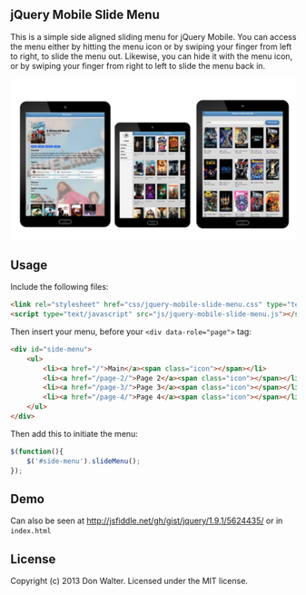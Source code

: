 jQuery Mobile Slide Menu
------------------------
This is a simple side aligned sliding menu for jQuery Mobile. You can access the menu either by hitting the menu icon or by swiping your finger from left to right, to slide the menu out. Likewise, you can hide it with the menu icon, or by swiping your finger from right to left to slide the menu back in.

<img src="https://github.com/mikkelofficial7/Jquery-mobile-movie-app/blob/master/demo.jpg" alt="Project screenshot" width="700" />

Usage
-----
Include the following files:
```html
<link rel="stylesheet" href="css/jquery-mobile-slide-menu.css" type="text/css" />
<script type="text/javascript" src="js/jquery-mobile-slide-menu.js"></script>
```

Then insert your menu, before your `<div data-role="page">` tag:
```html
<div id="side-menu">
	<ul>
		<li><a href="/">Main</a><span class="icon"></span></li>
		<li><a href="/page-2/">Page 2</a><span class="icon"></span></li>
		<li><a href="/page-3/">Page 3</a><span class="icon"></span></li>
		<li><a href="/page-4/">Page 4</a><span class="icon"></span></li>
	</ul>
</div>
```

Then add this to initiate the menu:
```javascript
$(function(){
	$('#side-menu').slideMenu();
});
```

Demo
----
Can also be seen at http://jsfiddle.net/gh/gist/jquery/1.9.1/5624435/ or in `index.html`

License
-------
Copyright (c) 2013 Don Walter. Licensed under the MIT license.
